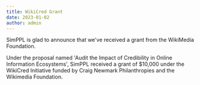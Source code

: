 ```yaml
---
title: WikiCred Grant
date: 2023-01-02
author: admin
---
```


SimPPL is glad to announce that we've received a grant from the WikiMedia Foundation.

<!--more-->

Under the proposal named 'Audit the Impact of Credibility in Online Information Ecosystems', SimPPL received a grant of $10,000 under the WikiCred Initiative funded by Craig Newmark Philanthropies and the Wikimedia Foundation.
